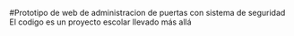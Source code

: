 #Prototipo de web de administracion de puertas con sistema de seguridad
El codigo es un proyecto escolar llevado más allá
